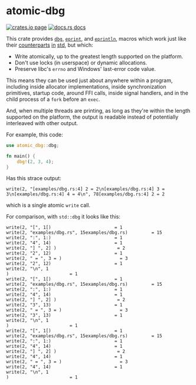 # atomic-dbg

<p>
  <a href="https://crates.io/crates/atomic-dbg"><img src="https://img.shields.io/crates/v/atomic-dbg.svg" alt="crates.io page" /></a>
  <a href="https://docs.rs/atomic-dbg"><img src="https://docs.rs/atomic-dbg/badge.svg" alt="docs.rs docs" /></a>
</p>

This crate provides [`dbg`], [`eprint`], and [`eprintln`], macros which work
just like their [counterparts] [in] [std], but which:

 - Write atomically, up to the greatest length supported on the platform.
 - Don't use locks (in userspace) or dynamic allocations.
 - Preserve libc's `errno` and Windows' last-error code value.

This means they can be used just about anywhere within a program, including
inside allocator implementations, inside synchronization primitives, startup
code, around FFI calls, inside signal handlers, and in the child process of a
`fork` before an `exec`.

And, when multiple threads are printing, as long as they're within the length
supported on the platform, the output is readable instead of potentially
interleaved with other output.

For example, this code:
```rust
use atomic_dbg::dbg;

fn main() {
    dbg!(2, 3, 4);
}
```

Has this strace output:
```
write(2, "[examples/dbg.rs:4] 2 = 2\n[examples/dbg.rs:4] 3 = 3\n[examples/dbg.rs:4] 4 = 4\n", 78[examples/dbg.rs:4] 2 = 2
```
which is a single atomic `write` call.

For comparison, with `std::dbg` it looks like this:
```
write(2, "[", 1[)                        = 1
write(2, "examples/dbg.rs", 15examples/dbg.rs)         = 15
write(2, ":", 1:)                        = 1
write(2, "4", 14)                        = 1
write(2, "] ", 2] )                       = 2
write(2, "2", 12)                        = 1
write(2, " = ", 3 = )                      = 3
write(2, "2", 12)                        = 1
write(2, "\n", 1
)                       = 1
write(2, "[", 1[)                        = 1
write(2, "examples/dbg.rs", 15examples/dbg.rs)         = 15
write(2, ":", 1:)                        = 1
write(2, "4", 14)                        = 1
write(2, "] ", 2] )                       = 2
write(2, "3", 13)                        = 1
write(2, " = ", 3 = )                      = 3
write(2, "3", 13)                        = 1
write(2, "\n", 1
)                       = 1
write(2, "[", 1[)                        = 1
write(2, "examples/dbg.rs", 15examples/dbg.rs)         = 15
write(2, ":", 1:)                        = 1
write(2, "4", 14)                        = 1
write(2, "] ", 2] )                       = 2
write(2, "4", 14)                        = 1
write(2, " = ", 3 = )                      = 3
write(2, "4", 14)                        = 1
write(2, "\n", 1
)                       = 1
```

[counterparts]: https://doc.rust-lang.org/stable/std/macro.dbg.html
[in]: https://doc.rust-lang.org/stable/std/macro.eprintln.html
[std]: https://doc.rust-lang.org/stable/std/macro.eprint.html
[`dbg`]: https://docs.rs/atomic-dbg/latest/atomic-dbg/macro.dbg.html
[`eprintln`]: https://docs.rs/atomic-dbg/latest/atomic-dbg/macro.eprintln.html
[`eprint`]: https://docs.rs/atomic-dbg/latest/atomic-dbg/macro.eprint.html
